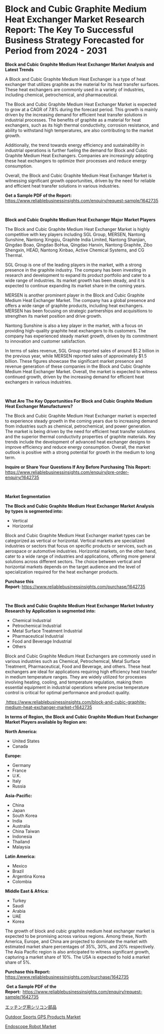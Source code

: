 <p><h1>Block and Cubic Graphite Medium Heat Exchanger Market Research Report: The Key To Successful Business Strategy Forecasted for Period from 2024 - 2031</h1></p><p><strong>Block and Cubic Graphite Medium Heat Exchanger Market Analysis and Latest Trends</strong></p>
<p><p>A Block and Cubic Graphite Medium Heat Exchanger is a type of heat exchanger that utilizes graphite as the material for its heat transfer surfaces. These heat exchangers are commonly used in a variety of industries, including chemical, petrochemical, and pharmaceutical.</p><p>The Block and Cubic Graphite Medium Heat Exchanger Market is expected to grow at a CAGR of 7.8% during the forecast period. This growth is mainly driven by the increasing demand for efficient heat transfer solutions in industrial processes. The benefits of graphite as a material for heat exchangers, such as its high thermal conductivity, corrosion resistance, and ability to withstand high temperatures, are also contributing to the market growth.</p><p>Additionally, the trend towards energy efficiency and sustainability in industrial operations is further fueling the demand for Block and Cubic Graphite Medium Heat Exchangers. Companies are increasingly adopting these heat exchangers to optimize their processes and reduce energy consumption.</p><p>Overall, the Block and Cubic Graphite Medium Heat Exchanger Market is witnessing significant growth opportunities, driven by the need for reliable and efficient heat transfer solutions in various industries.</p></p>
<p><strong>Get a Sample PDF of the Report:&nbsp;</strong> <a href="https://www.reliablebusinessinsights.com/enquiry/request-sample/1642735">https://www.reliablebusinessinsights.com/enquiry/request-sample/1642735</a></p>
<p>&nbsp;</p>
<p><strong>Block and Cubic Graphite Medium Heat Exchanger Major Market Players</strong></p>
<p><p>The Block and Cubic Graphite Medium Heat Exchanger Market is highly competitive with key players including SGL Group, MERSEN, Nantong Sunshine, Nantong Xingqiu, Graphite India Limited, Nantong Shanjian, Qingdao Boao, Qingdao BoHua, Qingdao Hanxin, Nantong Graphite, Zibo Shengxin, HEAD, Nantong Xinbao, Active Chemical Systems, and CG Thermal.</p><p>SGL Group is one of the leading players in the market, with a strong presence in the graphite industry. The company has been investing in research and development to expand its product portfolio and cater to a wide range of industries. Its market growth has been steady, and it is expected to continue expanding its market share in the coming years.</p><p>MERSEN is another prominent player in the Block and Cubic Graphite Medium Heat Exchanger Market. The company has a global presence and offers a wide range of graphite products, including heat exchangers. MERSEN has been focusing on strategic partnerships and acquisitions to strengthen its market position and drive growth.</p><p>Nantong Sunshine is also a key player in the market, with a focus on providing high-quality graphite heat exchangers to its customers. The company has experienced steady market growth, driven by its commitment to innovation and customer satisfaction.</p><p>In terms of sales revenue, SGL Group reported sales of around $1.2 billion in the previous year, while MERSEN reported sales of approximately $1.5 billion. These figures showcase the significant market presence and revenue generation of these companies in the Block and Cubic Graphite Medium Heat Exchanger Market. Overall, the market is expected to witness continued growth, driven by the increasing demand for efficient heat exchangers in various industries.</p></p>
<p>&nbsp;</p>
<p><strong>What Are The Key Opportunities For Block and Cubic Graphite Medium Heat Exchanger Manufacturers?</strong></p>
<p><p>The Block and Cubic Graphite Medium Heat Exchanger market is expected to experience steady growth in the coming years due to increasing demand from industries such as chemical, petrochemical, and power generation. The market is being driven by the need for efficient heat transfer solutions and the superior thermal conductivity properties of graphite materials. Key trends include the development of advanced heat exchanger designs to improve efficiency and reduce energy consumption. Overall, the market outlook is positive with a strong potential for growth in the medium to long term.</p></p>
<p><strong>Inquire or Share Your Questions If Any Before Purchasing This Report:</strong> <a href="https://www.reliablebusinessinsights.com/enquiry/pre-order-enquiry/1642735">https://www.reliablebusinessinsights.com/enquiry/pre-order-enquiry/1642735</a></p>
<p>&nbsp;</p>
<p><strong>Market Segmentation</strong></p>
<p><strong>The Block and Cubic Graphite Medium Heat Exchanger Market Analysis by types is segmented into:</strong></p>
<p><ul><li>Vertical</li><li>Horizontal</li></ul></p>
<p><p>Block and Cubic Graphite Medium Heat Exchanger market types can be categorized as vertical or horizontal. Vertical markets are specialized industries or sectors that focus on specific products or services, such as aerospace or automotive industries. Horizontal markets, on the other hand, cater to a wide range of industries and applications, offering more general solutions across different sectors. The choice between vertical and horizontal markets depends on the target audience and the level of specialization required for the heat exchanger products.</p></p>
<p><strong>Purchase this Report:&nbsp;</strong><a href="https://www.reliablebusinessinsights.com/purchase/1642735">https://www.reliablebusinessinsights.com/purchase/1642735</a></p>
<p>&nbsp;</p>
<p><strong>The Block and Cubic Graphite Medium Heat Exchanger Market Industry Research by Application is segmented into:</strong></p>
<p><ul><li>Chemical Industrial</li><li>Petrochemical Industrial</li><li>Metal Surface Treatment Industrial</li><li>Pharmaceutical Industrial</li><li>Food and Beverage Industrial</li><li>Others</li></ul></p>
<p><p>Block and Cubic Graphite Medium Heat Exchangers are commonly used in various industries such as Chemical, Petrochemical, Metal Surface Treatment, Pharmaceutical, Food and Beverage, and others. These heat exchangers are ideal for applications requiring high efficiency heat transfer in medium temperature ranges. They are widely utilized for processes involving heating, cooling, and temperature regulation, making them essential equipment in industrial operations where precise temperature control is critical for optimal performance and product quality.</p></p>
<p><a href="https://www.reliablebusinessinsights.com/block-and-cubic-graphite-medium-heat-exchanger-market-r1642735">&nbsp;https://www.reliablebusinessinsights.com/block-and-cubic-graphite-medium-heat-exchanger-market-r1642735</a></p>
<p><strong>In terms of Region, the Block and Cubic Graphite Medium Heat Exchanger Market Players available by Region are:</strong></p>
<p>
    <p> <strong> North America: </strong>
        <ul>
            <li>United States</li>
            <li>Canada</li>
        </ul>
        </p> 
    <p> <strong> Europe: </strong>
        <ul>
            <li>Germany</li>
            <li>France</li>
            <li>U.K.</li>
            <li>Italy</li>
            <li>Russia</li>
        </ul>
        </p> 
    <p> <strong> Asia-Pacific: </strong>
        <ul>
            <li>China</li>
            <li>Japan</li>
            <li>South Korea</li>
            <li>India</li>
            <li>Australia</li>
            <li>China Taiwan</li>
            <li>Indonesia</li>
            <li>Thailand</li>
            <li>Malaysia</li>
        </ul>
        </p> 
    <p> <strong> Latin America: </strong>
        <ul>
            <li>Mexico</li>
            <li>Brazil</li>
            <li>Argentina Korea</li>
            <li>Colombia</li>
        </ul>
        </p> 
    <p> <strong> Middle East & Africa: </strong>
        <ul>
            <li>Turkey</li>
            <li>Saudi</li>
            <li>Arabia</li>
            <li>UAE</li>
            <li>Korea</li>
        </ul>
    </p>
    </p>
<p><p>The growth of block and cubic graphite medium heat exchanger market is expected to be promising across various regions. Among these, North America, Europe, and China are projected to dominate the market with estimated market share percentages of 35%, 30%, and 20% respectively. The Asia Pacific region is also anticipated to witness significant growth, capturing a market share of 10%. The USA is expected to hold a market share of 5%.</p></p>
<p><strong>Purchase this Report: </strong><a href="https://www.reliablebusinessinsights.com/purchase/1642735">https://www.reliablebusinessinsights.com/purchase/1642735</a></p>
<p>&nbsp;<strong>Get a Sample PDF of the Report:&nbsp;&nbsp;</strong><a href="https://www.reliablebusinessinsights.com/enquiry/request-sample/1642735">https://www.reliablebusinessinsights.com/enquiry/request-sample/1642735</a></p>
<p><strong></strong></p>
<p><p><a href="https://github.com/mohamedbakry57/Market-Research-Report-List-4/blob/main/6210930113902.md">エッチング用シリコン部品</a></p><p><a href="https://github.com/wusalecollins540tpqoz/Market-Research-Report-List-2/blob/main/outdoor-sports-gps-products-market.md">Outdoor Sports GPS Products Market</a></p><p><a href="https://view.publitas.com/reportprime-1/global-endoscope-robot-market-size-share-analysis-by-product-type-by-application-by-region-forecasts-2024-2031/">Endoscope Robot Market</a></p></p>